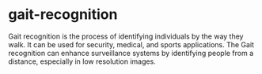 # gait-recognition
Gait recognition is the process of identifying individuals by the way they walk. It can be used for security, medical, and sports applications. The Gait recognition can enhance surveillance systems by identifying people from a distance, especially in low resolution images. 

